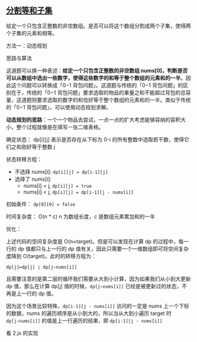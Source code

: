## [分割等和子集](https://leetcode-cn.com/problems/partition-equal-subset-sum/)

给定一个只包含正整数的非空数组。是否可以将这个数组分割成两个子集，使得两个子集的元素和相等。

方法一：动态规划

思路与算法

这道题可以换一种表述：**给定一个只包含正整数的非空数组 nums[0]，判断是否可以从数组中选出一些数字，使得这些数字的和等于整个数组的元素和的一半**。因此这个问题可以转换成「0−1 背包问题」。这道题与传统的「0−1 背包问题」的区别在于，传统的「0−1 背包问题」要求选取的物品的重量之和不能超过背包的总容量，这道题则要求选取的数字的和恰好等于整个数组的元素和的一半。类似于传统的「0−1 背包问题」，可以使用动态规划求解。

**动态规划的思路**：一个一个物品去尝试，一点一点的扩大考虑能够容纳的容积大小，整个过程就像是在填写一张二维表格。

确定状态：
dp[i][j] 表示是否存在从下标为 0-i 的所有整数中选取若干数，使得它们之和刚好等于整数 j

状态转移方程：

- 不选择 nums[i]: `dp[i][j] = dp[i-1][j]`
- 选择了 nums[i]:
  - nums[i] = j, `dp[i][j] = true`
  - nums[i] < j, `dp[i][j] = dp[i-1][j - nums[i]]`

初始条件：
`dp[0][0] = false`

时间复杂度：
O(n \* c)
n 为数组长度，c 是数组元素累加和的一半

优化：

上述代码的空间复杂度是 O(n×target)。但是可以发现在计算 dp 的过程中，每一行的 dp 值都只与上一行的 dp 值有关，因此只需要一个一维数组即可将空间复杂度降到 O(target)。此时的转移方程为：

`dp[j]=dp[j] ∣ dp[j−nums[i]]`

且需要注意的是第二层的循环我们需要从大到小计算，因为如果我们从小到大更新 dp 值，那么在计算 dp[j] 值的时候，`dp[j−nums[i]]` 已经是被更新过的状态，不再是上一行的 dp 值。

因为这个场景比较特殊，`dp[i-1][j - nums[i]]` 访问的一定是 nums 上一个下标的数据，nums 的遍历顺序是从小到大的，所以当从大到小遍历 target 时 `dp[j−nums[i]]` 的值是上一行遍历的结果，即 `dp[i-1][j - nums[i]]`

看 2.js 的实现
